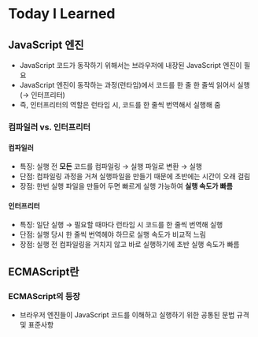 # Today I Learned

## JavaScript 엔진

- JavaScript 코드가 동작하기 위해서는 브라우저에 내장된 JavaScript 엔진이 필요
- JavaScript 엔진이 동작하는 과정(런타임)에서 코드를 한 줄 한 줄씩 읽어서 실행 (→ 인터프리터)
- 즉, 인터프리터의 역할은 런타임 시, 코드를 한 줄씩 번역해서 실행해 줌

### 컴파일러 vs. 인터프리터

#### 컴파일러

- 특징: 실행 전 **모든** 코드를 컴파일링 → 실행 파일로 변환 → 실행
- 단점: 컴파일링 과정을 거쳐 실행파일을 만들기 때문에 초반에는 시간이 오래 걸림
- 장점: 한번 실행 파일을 만들어 두면 빠르게 실행 가능하여 **실행 속도가 빠름**

#### 인터프리터

- 특징: 일단 실행 → 필요할 때마다 런타임 시 코드를 한 줄씩 번역해 실행
- 단점: 실행 당시 한 줄씩 번역헤야 하므로 실행 속도가 비교적 느림
- 장점: 실행 전 컴파일링을 거치지 않고 바로 실행하기에 초반 실행 속도가 빠름

## ECMAScript란

### ECMAScript의 등장

- 브라우저 엔진들이 JavaScript 코드를 이해하고 실행하기 위한 공통된 문법 규격 및 표준사항
